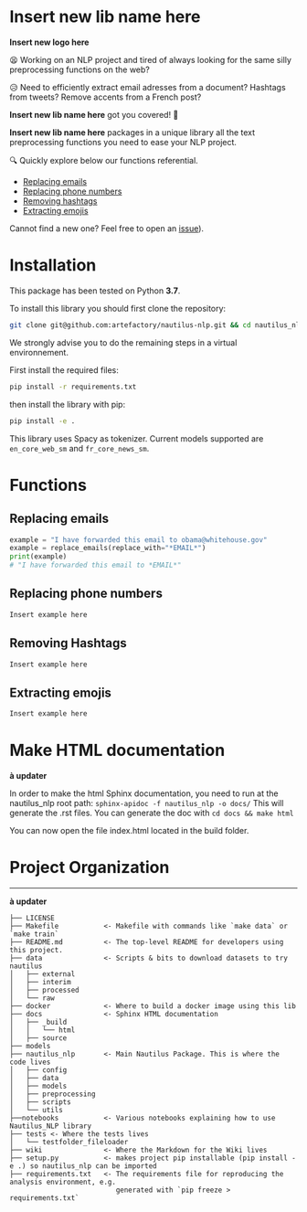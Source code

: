 Insert new lib name here
==============================

**Insert new logo here**

:tired_face: Working on an NLP project and tired of always looking for the same silly preprocessing functions on the web? 

:disappointed_relieved: Need to efficiently extract email adresses from a document? Hashtags from tweets? Remove accents from a French post? 

**Insert new lib name here** got you covered! :rocket:

**Insert new lib name here** packages in a unique library all the text preprocessing functions you need to ease your NLP project. 

:mag: Quickly explore below our functions referential.

* [Replacing emails](#replace_emails)
* [Replacing phone numbers](#replace_phone_numbers)
* [Removing hashtags](#remove_hashtags)
* [Extracting emojis](#extract_emojis)


Cannot find a new one? Feel free to open an [issue]((https://github.com/artefactory/nautilus-nlp/issues) )).



# Installation

This package has been tested on Python **3.7**.

To install this library you should first clone the repository:

```bash
git clone git@github.com:artefactory/nautilus-nlp.git && cd nautilus_nlp/
```

We strongly advise you to do the remaining steps in a virtual environnement.

First install the required files:

```bash
pip install -r requirements.txt
```

then install the library with pip:

```bash
pip install -e .
```

This library uses Spacy as tokenizer. Current models supported are `en_core_web_sm` and `fr_core_news_sm`.


# Functions

## Replacing emails <a name="replace_emails"></a>

```python
example = "I have forwarded this email to obama@whitehouse.gov"
example = replace_emails(replace_with="*EMAIL*")
print(example)
# "I have forwarded this email to *EMAIL*"
```

## Replacing phone numbers <a name="replace_phone_numbers"></a>

```python
Insert example here
```

## Removing Hashtags <a name="remove_hashtags"></a>

```python
Insert example here
```

## Extracting emojis <a name="extract_emojis"></a>

```python
Insert example here
```

# Make HTML documentation

**à updater**

In order to make the html Sphinx documentation, you need to run at the nautilus_nlp root path:
`sphinx-apidoc -f nautilus_nlp -o docs/`
This will generate the .rst files.
You can generate the doc with
`cd docs && make html`

You can now open the file index.html located in the build folder.

# Project Organization
------------
**à updater**

    ├── LICENSE
    ├── Makefile           <- Makefile with commands like `make data` or `make train`
    ├── README.md          <- The top-level README for developers using this project.
    ├── data               <- Scripts & bits to download datasets to try nautilus
    │   ├── external
    │   ├── interim
    │   ├── processed
    │   └── raw
    ├── docker             <- Where to build a docker image using this lib
    ├── docs               <- Sphinx HTML documentation
    │   ├── _build
    │   │   └── html
    │   ├── source
    ├── models
    ├── nautilus_nlp       <- Main Nautilus Package. This is where the code lives
    │   ├── config
    │   ├── data
    │   ├── models
    │   ├── preprocessing
    │   ├── scripts
    │   └── utils
    ├──notebooks           <- Various notebooks explaining how to use Nautilus_NLP library
    ├── tests <- Where the tests lives
    │   └── testfolder_fileloader
    ├── wiki               <- Where the Markdown for the Wiki lives
    ├── setup.py           <- makes project pip installable (pip install -e .) so nautilus_nlp can be imported
    ├── requirements.txt   <- The requirements file for reproducing the analysis environment, e.g.
                              generated with `pip freeze > requirements.txt`    
